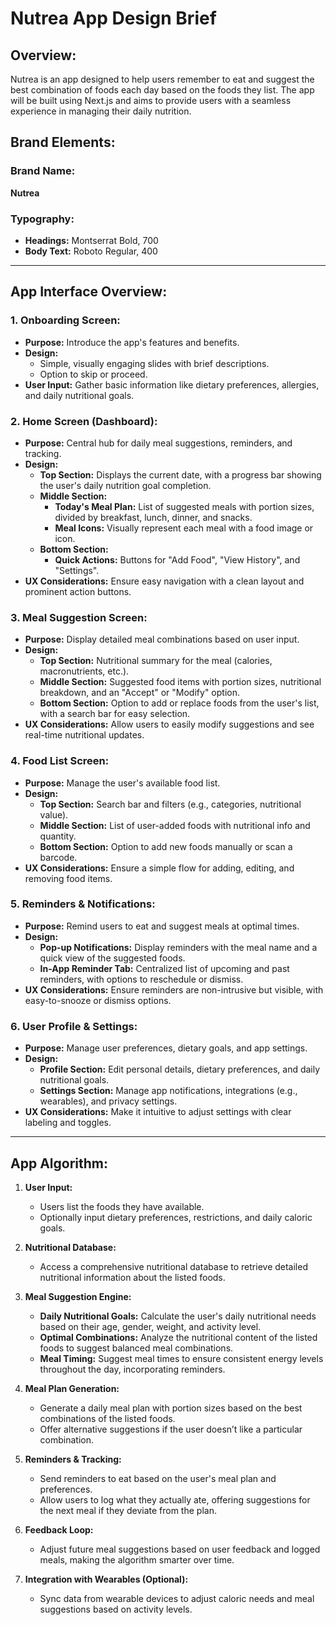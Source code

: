 
# Nutrea App Design Brief

## Overview:
Nutrea is an app designed to help users remember to eat and suggest the best combination of foods each day based on the foods they list. The app will be built using Next.js and aims to provide users with a seamless experience in managing their daily nutrition.

## Brand Elements:

### Brand Name:
**Nutrea**

### Typography:
- **Headings:** Montserrat Bold, 700
- **Body Text:** Roboto Regular, 400

---

## App Interface Overview:

### 1. Onboarding Screen:
- **Purpose:** Introduce the app's features and benefits.
- **Design:** 
  - Simple, visually engaging slides with brief descriptions.
  - Option to skip or proceed.
- **User Input:** Gather basic information like dietary preferences, allergies, and daily nutritional goals.

### 2. Home Screen (Dashboard):
- **Purpose:** Central hub for daily meal suggestions, reminders, and tracking.
- **Design:** 
  - **Top Section:** Displays the current date, with a progress bar showing the user's daily nutrition goal completion.
  - **Middle Section:** 
    - **Today's Meal Plan:** List of suggested meals with portion sizes, divided by breakfast, lunch, dinner, and snacks.
    - **Meal Icons:** Visually represent each meal with a food image or icon.
  - **Bottom Section:** 
    - **Quick Actions:** Buttons for "Add Food", "View History", and "Settings".
- **UX Considerations:** Ensure easy navigation with a clean layout and prominent action buttons.

### 3. Meal Suggestion Screen:
- **Purpose:** Display detailed meal combinations based on user input.
- **Design:**
  - **Top Section:** Nutritional summary for the meal (calories, macronutrients, etc.).
  - **Middle Section:** Suggested food items with portion sizes, nutritional breakdown, and an "Accept" or "Modify" option.
  - **Bottom Section:** Option to add or replace foods from the user's list, with a search bar for easy selection.
- **UX Considerations:** Allow users to easily modify suggestions and see real-time nutritional updates.

### 4. Food List Screen:
- **Purpose:** Manage the user's available food list.
- **Design:**
  - **Top Section:** Search bar and filters (e.g., categories, nutritional value).
  - **Middle Section:** List of user-added foods with nutritional info and quantity.
  - **Bottom Section:** Option to add new foods manually or scan a barcode.
- **UX Considerations:** Ensure a simple flow for adding, editing, and removing food items.

### 5. Reminders & Notifications:
- **Purpose:** Remind users to eat and suggest meals at optimal times.
- **Design:** 
  - **Pop-up Notifications:** Display reminders with the meal name and a quick view of the suggested foods.
  - **In-App Reminder Tab:** Centralized list of upcoming and past reminders, with options to reschedule or dismiss.
- **UX Considerations:** Ensure reminders are non-intrusive but visible, with easy-to-snooze or dismiss options.

### 6. User Profile & Settings:
- **Purpose:** Manage user preferences, dietary goals, and app settings.
- **Design:** 
  - **Profile Section:** Edit personal details, dietary preferences, and daily nutritional goals.
  - **Settings Section:** Manage app notifications, integrations (e.g., wearables), and privacy settings.
- **UX Considerations:** Make it intuitive to adjust settings with clear labeling and toggles.

---

## App Algorithm:

1. **User Input:**
   - Users list the foods they have available.
   - Optionally input dietary preferences, restrictions, and daily caloric goals.

2. **Nutritional Database:**
   - Access a comprehensive nutritional database to retrieve detailed nutritional information about the listed foods.

3. **Meal Suggestion Engine:**
   - **Daily Nutritional Goals:** Calculate the user's daily nutritional needs based on their age, gender, weight, and activity level.
   - **Optimal Combinations:** Analyze the nutritional content of the listed foods to suggest balanced meal combinations.
   - **Meal Timing:** Suggest meal times to ensure consistent energy levels throughout the day, incorporating reminders.

4. **Meal Plan Generation:**
   - Generate a daily meal plan with portion sizes based on the best combinations of the listed foods.
   - Offer alternative suggestions if the user doesn’t like a particular combination.

5. **Reminders & Tracking:**
   - Send reminders to eat based on the user's meal plan and preferences.
   - Allow users to log what they actually ate, offering suggestions for the next meal if they deviate from the plan.

6. **Feedback Loop:**
   - Adjust future meal suggestions based on user feedback and logged meals, making the algorithm smarter over time.

7. **Integration with Wearables (Optional):**
   - Sync data from wearable devices to adjust caloric needs and meal suggestions based on activity levels.

